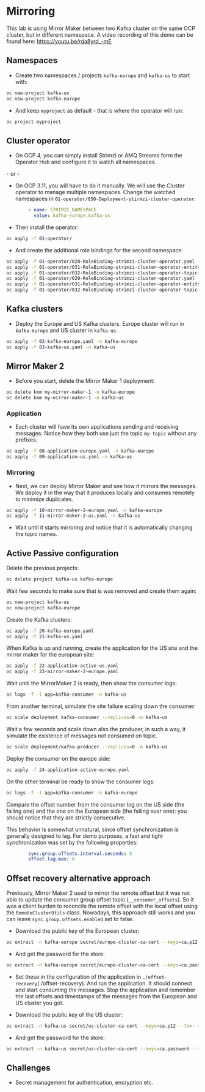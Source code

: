 # Mirroring

This lab is using Mirror Maker between two Kafka cluster on the same OCP cluster, but in different namespace.
A video recording of this demo can be found here: https://youtu.be/rda8yrd_-mE

## Namespaces

* Create two namespaces / projects `kafka-europe` and `kafka-us` to start with:

```sh
oc new-project kafka-us
oc new-project kafka-europe
```

* And keep `myproject` as default - that is where the operator will run:

```sh
oc project myproject
```

## Cluster operator

* On OCP 4, you can simply install Strimzi or AMQ Streams form the Operator Hub and configure it to watch all namespaces.

\- or -

* On OCP 3.11, you will have to do it manually. 
We will use the Cluster operator to manage multiple namespaces.
Change the watched namespaces in `01-operator/050-Deployment-stirmzi-cluster-operator`:

```yaml
        - name: STRIMZI_NAMESPACE
          value: kafka-europe,kafka-us
```

* Then install the operator:

```sh
oc apply -f 01-operator/
```

* And create the additional role bindings for the second namespace:

```sh
oc apply -f 01-operator/020-RoleBinding-strimzi-cluster-operator.yaml -n kafka-europe
oc apply -f 01-operator/031-RoleBinding-strimzi-cluster-operator-entity-operator-delegation.yaml -n kafka-europe
oc apply -f 01-operator/032-RoleBinding-strimzi-cluster-operator-topic-operator-delegation.yaml -n kafka-europe
oc apply -f 01-operator/020-RoleBinding-strimzi-cluster-operator.yaml -n kafka-us
oc apply -f 01-operator/031-RoleBinding-strimzi-cluster-operator-entity-operator-delegation.yaml -n kafka-us
oc apply -f 01-operator/032-RoleBinding-strimzi-cluster-operator-topic-operator-delegation.yaml -n kafka-us
```

## Kafka clusters

* Deploy the Europe and US Kafka clusters.
Europe cluster will run in `kafka-europe` and US cluster in `kafka-us`.

```sh
oc apply -f 02-kafka-europe.yaml -n kafka-europe
oc apply -f 03-kafka-us.yaml -n kafka-us
```

## Mirror Maker 2

* Before you start, delete the Mirror Maker 1 deployment:

```sh
oc delete kmm my-mirror-maker-1 -n kafka-europe
oc delete kmm my-mirror-maker-1 -n kafka-us
```

### Application

* Each cluster will have its own applications sending and receiving messages.
Notice how they both use just the topic `my-topic` without any prefixes.

```sh
oc apply -f 08-application-europe.yaml -n kafka-europe
oc apply -f 09-application-us.yaml -n kafka-us
```

### Mirroring

* Next, we can deploy Mirror Maker and see how it mirrors the messages.
We deploy it in the way that it produces locally and consumes remotely to minimize duplicates.

```sh
oc apply -f 10-mirror-maker-2-europe.yaml -n kafka-europe
oc apply -f 11-mirror-maker-2-us.yaml -n kafka-us
```

* Wait until it starts mirroring and notice that it is automatically changing the topic names.

## Active Passive configuration

Delete the previous projects:

```sh
oc delete project kafka-us kafka-europe
```

Wait few seconds to make sure that is was removed and create them again:

```sh
oc new-project kafka-us
oc new-project kafka-europe
```

Create the Kafka clusters:

```sh
oc apply -f 20-kafka-europe.yaml
oc apply -f 21-kafka-us.yaml
```

When Kafka is up and running, create the application for the US site and the mirror maker for the european site:

```sh
oc apply -f 22-application-active-us.yaml
oc apply -f 23-mirror-maker-2-europe.yaml
```
Wait until the MirrorMaker 2 is ready, then show the consumer logs:

```sh
oc logs -f -l app=kafka-consumer -n kafka-us
```

From another terminal, simulate the site failure scaling down the consumer:

```sh
oc scale deployment kafka-consumer --replicas=0 -n kafka-us
```

Wait a few seconds and scale down also the producer, in such a way, it simulate the existence of messages not consumed on topic.

```sh
oc scale deployment/kafka-producer --replicas=0 -n kafka-us
```

Deploy the consumer on the europe side:

```sh
oc apply -f 24-application-active-europe.yaml 
```
On the other terminal be ready to show the consumer logs:

```sh
oc logs -f -l app=kafka-consumer -n kafka-europe
```

Compare the offset number from the consumer log on the US side (the failing one) and the one on the European side (the failing over one): you should notice that they are strictly consecutive.

This behavior is somewhat unnatural, since offset synchronization is generally designed to lag.
For demo purposes, a fast and tight synchronization was set by the following properties:

```yaml
        sync.group.offsets.interval.seconds: 5
        offset.lag.max: 0
```

## Offset recovery alternative approach

Previously, Mirror Maker 2 used to mirror the remote offset but it was not able to update the consumer group offset topic (`__consumer_offsets`).
So it was a client burden to reconcile the remote offset with the local offset using the `RemoteClusterUtils` class.
Nowadays, this approach still works and you can leave `sync.group.offsets.enabled` set to false.

* Download the public key of the European cluster:

```sh
oc extract -n kafka-europe secret/europe-cluster-ca-cert --keys=ca.p12 --to=- > cluster-europe.p12
```

* And get the password for the store:

```sh
oc extract -n kafka-europe secret/europe-cluster-ca-cert --keys=ca.password --to=-
```

* Set these in the configuration of the application in `./offset-recovery`(./offset-recovery).
And run the application.
It should connect and start consuming the messages.
Stop the application and remember the last offsets and timestamps of the messages from the European and US cluster you got.

* Download the public key of the US cluster:

```sh
oc extract -n kafka-us secret/us-cluster-ca-cert --keys=ca.p12 --to=- > cluster-us.p12
```

* And get the password for the store:

```sh
oc extract -n kafka-us secret/us-cluster-ca-cert --keys=ca.password --to=-
```

## Challenges

* Secret management for authentication, encryption etc.